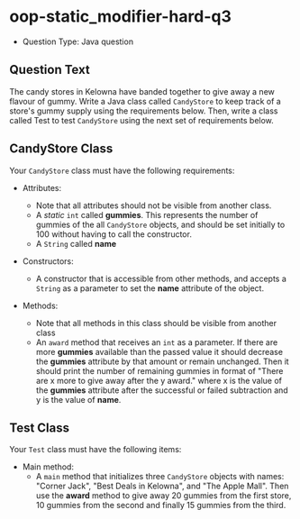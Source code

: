 # oop-static_modifier-hard-q3

- Question Type: Java question

## Question Text

The candy stores in Kelowna have banded together to give away a new flavour of gummy. Write a Java class called
`CandyStore` to keep track of a store's gummy supply using the requirements below. Then, write a class called Test to test
`CandyStore` using the next set of requirements below.

## CandyStore Class

Your `CandyStore` class must have the following requirements:

- Attributes:
    - Note that all attributes should not be visible from another class.
    - A _static_ `int` called **gummies**. This represents the number of gummies of the all `CandyStore` objects,
      and should be set initially to 100 without having to call the constructor.
    - A `String` called **name**

- Constructors:
    - A constructor that is accessible from other methods, and accepts a `String` as a parameter to set the **name**
      attribute of the object.

- Methods:
    - Note that all methods in this class should be visible from another class
    - An `award` method that receives an `int` as a parameter. If there are more **gummies** available than the passed
      value it should decrease the **gummies** attribute by that amount or remain unchanged. Then it should print the 
      number of remaining gummies in format of "There are x more to give away after the y award." where x is the value 
      of the **gummies** attribute after the successful or failed subtraction and y is the value of **name**.

## Test Class

Your `Test` class must have the following items:

- Main method:
    - A `main` method that initializes three `CandyStore` objects with names: "Corner Jack", "Best Deals in Kelowna", and
      "The Apple Mall". Then use the **award** method to give away 20 gummies from the first store, 10 gummies from the
      second and finally 15 gummies from the third.
